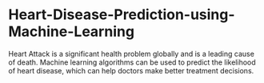 # Heart-Disease-Prediction-using-Machine-Learning
Heart Attack is a significant health problem globally and is a leading cause of death. Machine learning algorithms can be used to predict  the likelihood of heart disease, which can help doctors make better treatment decisions. 
